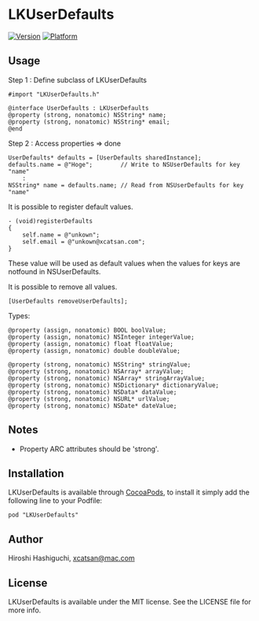 # LKUserDefaults

[![Version](http://cocoapod-badges.herokuapp.com/v/LKUserDefaults/badge.png)](http://cocoadocs.org/docsets/LKUserDefaults)
[![Platform](http://cocoapod-badges.herokuapp.com/p/LKUserDefaults/badge.png)](http://cocoadocs.org/docsets/LKUserDefaults)

## Usage
Step 1 : Define subclass of LKUserDefaults

    #import "LKUserDefaults.h"

    @interface UserDefaults : LKUserDefaults
    @property (strong, nonatomic) NSString* name;
    @property (strong, nonatomic) NSString* email;
    @end

Step 2 : Access properties => done

    UserDefaults* defaults = [UserDefaults sharedInstance];
    defaults.name = @"Hoge";        // Write to NSUserDefaults for key "name"
        :
    NSString* name = defaults.name; // Read from NSUserDefaults for key "name"

It is possible to register default values.

    - (void)registerDefaults
    {
        self.name = @"unkown";
        self.email = @"unkown@xcatsan.com";
    }

These value will be used as default values when the values for keys are notfound in NSUserDefaults.

It is possible to remove all values.

    [UserDefaults removeUserDefaults];

Types:

    @property (assign, nonatomic) BOOL boolValue;
    @property (assign, nonatomic) NSInteger integerValue;
    @property (assign, nonatomic) float floatValue;
    @property (assign, nonatomic) double doubleValue;

    @property (strong, nonatomic) NSString* stringValue;
    @property (strong, nonatomic) NSArray* arrayValue;
    @property (strong, nonatomic) NSArray* stringArrayValue;
    @property (strong, nonatomic) NSDictionary* dictionaryValue;
    @property (strong, nonatomic) NSData* dataValue;
    @property (strong, nonatomic) NSURL* urlValue;
    @property (strong, nonatomic) NSDate* dateValue;

## Notes

- Property ARC attributes should be 'strong'.

## Installation

LKUserDefaults is available through [CocoaPods](http://cocoapods.org), to install
it simply add the following line to your Podfile:

    pod "LKUserDefaults"

## Author

Hiroshi Hashiguchi, xcatsan@mac.com

## License

LKUserDefaults is available under the MIT license. See the LICENSE file for more info.

